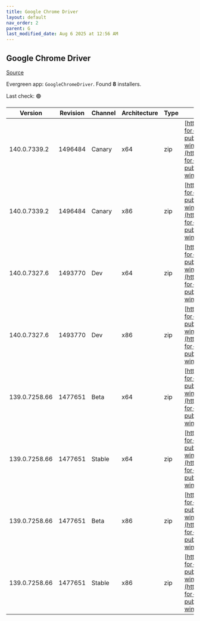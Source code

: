 ```yaml
---
title: Google Chrome Driver
layout: default
nav_order: 2
parent: G
last_modified_date: Aug 6 2025 at 12:56 AM
---
```


## Google Chrome Driver

[Source](https://googlechromelabs.github.io/chrome-for-testing/)

Evergreen app: `GoogleChromeDriver`. Found **8** installers.

Last check: 🟢

| Version       | Revision | Channel | Architecture | Type | URI                                                                                                                                                                                                        |
| ------------- | -------- | ------- | ------------ | ---- | ---------------------------------------------------------------------------------------------------------------------------------------------------------------------------------------------------------- |
| 140.0.7339.2  | 1496484  | Canary  | x64          | zip  | [https://storage.googleapis.com/chrome-for-testing-public/140.0.7339.2/win64/chromedriver-win64.zip](https://storage.googleapis.com/chrome-for-testing-public/140.0.7339.2/win64/chromedriver-win64.zip)   |
| 140.0.7339.2  | 1496484  | Canary  | x86          | zip  | [https://storage.googleapis.com/chrome-for-testing-public/140.0.7339.2/win32/chromedriver-win32.zip](https://storage.googleapis.com/chrome-for-testing-public/140.0.7339.2/win32/chromedriver-win32.zip)   |
| 140.0.7327.6  | 1493770  | Dev     | x64          | zip  | [https://storage.googleapis.com/chrome-for-testing-public/140.0.7327.6/win64/chromedriver-win64.zip](https://storage.googleapis.com/chrome-for-testing-public/140.0.7327.6/win64/chromedriver-win64.zip)   |
| 140.0.7327.6  | 1493770  | Dev     | x86          | zip  | [https://storage.googleapis.com/chrome-for-testing-public/140.0.7327.6/win32/chromedriver-win32.zip](https://storage.googleapis.com/chrome-for-testing-public/140.0.7327.6/win32/chromedriver-win32.zip)   |
| 139.0.7258.66 | 1477651  | Beta    | x64          | zip  | [https://storage.googleapis.com/chrome-for-testing-public/139.0.7258.66/win64/chromedriver-win64.zip](https://storage.googleapis.com/chrome-for-testing-public/139.0.7258.66/win64/chromedriver-win64.zip) |
| 139.0.7258.66 | 1477651  | Stable  | x64          | zip  | [https://storage.googleapis.com/chrome-for-testing-public/139.0.7258.66/win64/chromedriver-win64.zip](https://storage.googleapis.com/chrome-for-testing-public/139.0.7258.66/win64/chromedriver-win64.zip) |
| 139.0.7258.66 | 1477651  | Beta    | x86          | zip  | [https://storage.googleapis.com/chrome-for-testing-public/139.0.7258.66/win32/chromedriver-win32.zip](https://storage.googleapis.com/chrome-for-testing-public/139.0.7258.66/win32/chromedriver-win32.zip) |
| 139.0.7258.66 | 1477651  | Stable  | x86          | zip  | [https://storage.googleapis.com/chrome-for-testing-public/139.0.7258.66/win32/chromedriver-win32.zip](https://storage.googleapis.com/chrome-for-testing-public/139.0.7258.66/win32/chromedriver-win32.zip) |
